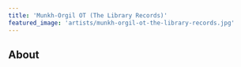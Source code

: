 ```yaml
---
title: 'Munkh-Orgil OT (The Library Records)'
featured_image: 'artists/munkh-orgil-ot-the-library-records.jpg'
---
```


## About


